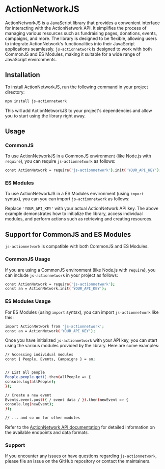 # ActionNetworkJS

ActionNetworkJS is a JavaScript library that provides a convenient interface for interacting with the ActionNetwork API. It simplifies the process of managing various resources such as fundraising pages, donations, events, campaigns, and more. The library is designed to be flexible, allowing users to integrate ActionNetwork's functionalities into their JavaScript applications seamlessly. `js-actionnetwork` is designed to work with both CommonJS and ES Modules, making it suitable for a wide range of JavaScript environments.

## Installation

To install ActionNetworkJS, run the following command in your project directory:
```sh
npm install js-actionnetwork
```

This will add ActionNetworkJS to your project's dependencies and allow you to start using the library right away.

## Usage

### CommonJS

To use ActionNetworkJS in a CommonJS environment (like Node.js with `require`), you can require `js-actionnetwork` as follows:
```sh
const ActionNetwork = require('js-actionnetwork').init('YOUR_API_KEY');
```

### ES Modules

To use ActionNetworkJS in a ES Modules environment (using `import` syntax), you can you can import `js-actionnetwork` as follows:

Replace `'YOUR_API_KEY'` with your actual ActionNetwork API key. The above example demonstrates how to initialize the library, access individual modules, and perform actions such as retrieving and creating resources.

## Support for CommonJS and ES Modules

`js-actionnetwork` is compatible with both CommonJS and ES Modules.

### CommonJS Usage

If you are using a CommonJS environment (like Node.js with `require`), you can include `js-actionnetwork` in your project as follows:

```sh
const ActionNetwork = require('js-actionnetwork');
const an = ActionNetwork.init('YOUR_API_KEY');
```

### ES Modules Usage

For ES Modules (using `import` syntax), you can import `js-actionnetwork` like this:

```sh
import ActionNetwork from 'js-actionnetwork';
const an = ActionNetwork('YOUR_API_KEY');
```

Once you have initialized `js-actionnetwork` with your API key, you can start using the various modules provided by the library. Here are some examples:

```sh
// Accessing individual modules
const { People, Events, Campaigns } = an;


// List all people
People.people.get().then(allPeople => {
console.log(allPeople);
});

// Create a new event
Events.event.post({ / event data / }).then(newEvent => {
console.log(newEvent);
});

// ... and so on for other modules
```

Refer to the [ActionNetwork API documentation](https://actionnetwork.org/docs) for detailed information on the available endpoints and data formats.

### Support

If you encounter any issues or have questions regarding `js-actionnetwork`, please file an issue on the GitHub repository or contact the maintainers.